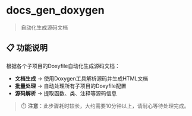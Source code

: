 # docs_gen_doxygen

> 自动化生成源码文档

## 📋 功能说明

根据各个子项目的Doxyfile自动化生成源码文档：

- **文档生成** → 使用Doxygen工具解析源码并生成HTML文档
- **批量处理** → 自动处理所有子项目的Doxyfile配置
- **源码解析** → 提取函数、类、注释等源码信息

> ⏱️ **注意**：此步骤耗时较长，大约需要10分钟以上，请耐心等待处理完成。
